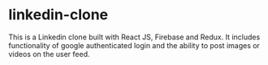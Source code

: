 # linkedin-clone
This is a Linkedin clone built with React JS, Firebase and Redux. It includes functionality of google authenticated login and the ability to post images or videos on the user feed.
